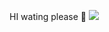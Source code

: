 HI wating please 🙏
<img src="https://lh3.googleusercontent.com/u/0/drive-viewer/AAOQEOSx8UZxDOWwLKTkTUEY894BdBtciJF9YJHFffeHGaCU0aLsqnNet3Iw6nbIW6lbPn51iq15xLDWgQ0kMpIVWqCcQppl-w=w1280-h862" />
